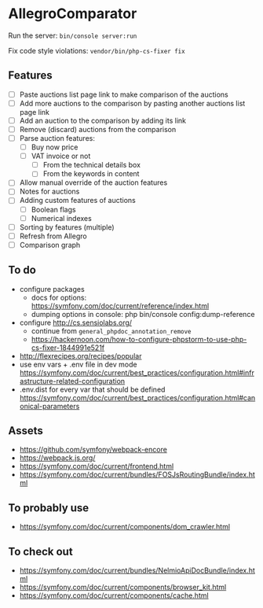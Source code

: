 AllegroComparator
===

Run the server: `bin/console server:run`

Fix code style violations: `vendor/bin/php-cs-fixer fix`

Features
---

* [ ] Paste auctions list page link to make comparison of the auctions
* [ ] Add more auctions to the comparison by pasting another auctions list page link
* [ ] Add an auction to the comparison by adding its link
* [ ] Remove (discard) auctions from the comparison
* [ ] Parse auction features:
    * [ ] Buy now price
    * [ ] VAT invoice or not
        * [ ] From the technical details box
        * [ ] From the keywords in content
* [ ] Allow manual override of the auction features
* [ ] Notes for auctions
* [ ] Adding custom features of auctions
    * [ ] Boolean flags
    * [ ] Numerical indexes
* [ ] Sorting by features (multiple)
* [ ] Refresh from Allegro
* [ ] Comparison graph

To do
---

* configure packages
    * docs for options: https://symfony.com/doc/current/reference/index.html
    * dumping options in console: php bin/console config:dump-reference
* configure http://cs.sensiolabs.org/
    * continue from `general_phpdoc_annotation_remove`
    * https://hackernoon.com/how-to-configure-phpstorm-to-use-php-cs-fixer-1844991e521f
* http://flexrecipes.org/recipes/popular
* use env vars + .env file in dev mode
    https://symfony.com/doc/current/best_practices/configuration.html#infrastructure-related-configuration
* .env.dist for every var that should be defined
    https://symfony.com/doc/current/best_practices/configuration.html#canonical-parameters

Assets
---

* https://github.com/symfony/webpack-encore
* https://webpack.js.org/
* https://symfony.com/doc/current/frontend.html
* https://symfony.com/doc/current/bundles/FOSJsRoutingBundle/index.html

To probably use
---

* https://symfony.com/doc/current/components/dom_crawler.html

To check out
---

* https://symfony.com/doc/current/bundles/NelmioApiDocBundle/index.html
* https://symfony.com/doc/current/components/browser_kit.html
* https://symfony.com/doc/current/components/cache.html
